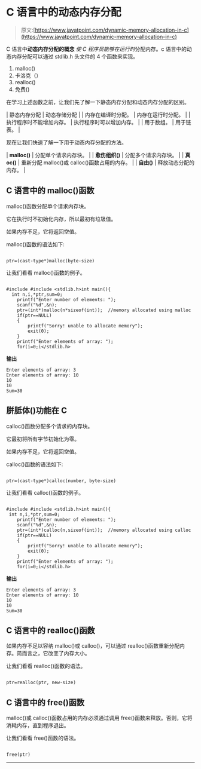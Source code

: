# C 语言中的动态内存分配

> 原文:[https://www.javatpoint.com/dynamic-memory-allocation-in-c](https://www.javatpoint.com/dynamic-memory-allocation-in-c)

C 语言中**动态内存分配的概念** *使 C 程序员能够在运行时*分配内存。c 语言中的动态内存分配可以通过 stdlib.h 头文件的 4 个函数来实现。

1.  malloc()
2.  卡洛克（）
3.  realloc()
4.  免费()

在学习上述函数之前，让我们先了解一下静态内存分配和动态内存分配的区别。

| 静态内存分配 | 动态存储分配 |
| 内存在编译时分配。 | 内存在运行时分配。 |
| 执行程序时不能增加内存。 | 执行程序时可以增加内存。 |
| 用于数组。 | 用于链表。 |

现在让我们快速了解一下用于动态内存分配的方法。

| **malloc()** | 分配单个请求内存块。 |
| **愈伤组织()** | 分配多个请求内存块。 |
| **真 oc()** | 重新分配 malloc()或 calloc()函数占用的内存。 |
| **自由()** | 释放动态分配的内存。 |

## C 语言中的 malloc()函数

malloc()函数分配单个请求内存块。

它在执行时不初始化内存，所以最初有垃圾值。

如果内存不足，它将返回空值。

malloc()函数的语法如下:

```

ptr=(cast-type*)malloc(byte-size)

```

让我们看看 malloc()函数的例子。

```

#include #include <stdlib.h>int main(){
  int n,i,*ptr,sum=0;  
    printf("Enter number of elements: ");  
    scanf("%d",&n);  
    ptr=(int*)malloc(n*sizeof(int));  //memory allocated using malloc  
    if(ptr==NULL)                       
    {  
        printf("Sorry! unable to allocate memory");  
        exit(0);  
    }  
    printf("Enter elements of array: ");  
    for(i=0;i</stdlib.h>
```

**输出**

```
Enter elements of array: 3
Enter elements of array: 10
10
10
Sum=30

```

## 胼胝体()功能在 C

calloc()函数分配多个请求的内存块。

它最初将所有字节初始化为零。

如果内存不足，它将返回空值。

calloc()函数的语法如下:

```

ptr=(cast-type*)calloc(number, byte-size)

```

让我们看看 calloc()函数的例子。

```

#include #include <stdlib.h>int main(){
 int n,i,*ptr,sum=0;  
    printf("Enter number of elements: ");  
    scanf("%d",&n);  
    ptr=(int*)calloc(n,sizeof(int));  //memory allocated using calloc  
    if(ptr==NULL)                       
    {  
        printf("Sorry! unable to allocate memory");  
        exit(0);  
    }  
    printf("Enter elements of array: ");  
    for(i=0;i</stdlib.h>
```

**输出**

```
Enter elements of array: 3
Enter elements of array: 10
10
10
Sum=30

```

## C 语言中的 realloc()函数

如果内存不足以容纳 malloc()或 calloc()，可以通过 realloc()函数重新分配内存。简而言之，它改变了内存大小。

让我们看看 realloc()函数的语法。

```

ptr=realloc(ptr, new-size)

```

## C 语言中的 free()函数

malloc()或 calloc()函数占用的内存必须通过调用 free()函数来释放。否则，它将消耗内存，直到程序退出。

让我们看看 free()函数的语法。

```

free(ptr)

```

* * *